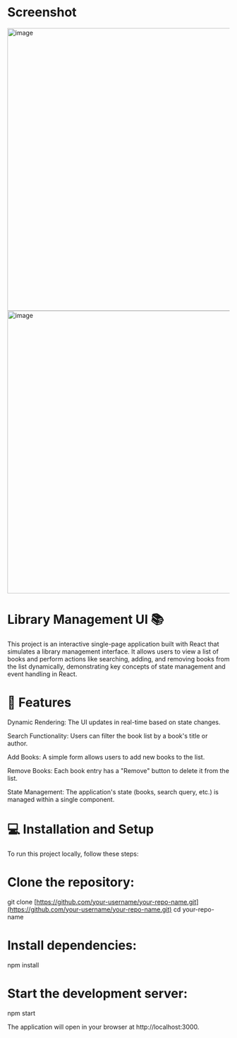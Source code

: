 # Screenshot
<img width="958" height="640" alt="image" src="https://github.com/user-attachments/assets/c505b952-804f-4401-9529-ee1cbc9866d6" />

<img width="958" height="640" alt="image" src="https://github.com/user-attachments/assets/8aa6d12b-b8c9-49cb-b7b2-c0fad5ac33fa" />

# Library Management UI 📚

This project is an interactive single-page application built with React that simulates a library management interface. It allows users to view a list of books and perform actions like searching, adding, and removing books from the list dynamically, demonstrating key concepts of state management and event handling in React.

# 🌟 Features
Dynamic Rendering: The UI updates in real-time based on state changes.

Search Functionality: Users can filter the book list by a book's title or author.

Add Books: A simple form allows users to add new books to the list.

Remove Books: Each book entry has a "Remove" button to delete it from the list.

State Management: The application's state (books, search query, etc.) is managed within a single component.

# 💻 Installation and Setup
To run this project locally, follow these steps:

# Clone the repository:

git clone [https://github.com/your-username/your-repo-name.git](https://github.com/your-username/your-repo-name.git)
cd your-repo-name

# Install dependencies:

npm install

# Start the development server:

npm start

The application will open in your browser at http://localhost:3000.
